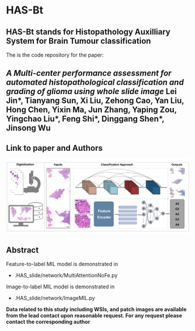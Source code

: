 # HAS-Bt
**HAS-Bt** stands for Histopathology Auxilliary System for Brain Tumour classification 
---
The is the code repository for the paper: 

*A Multi-center performance assessment for automated histopathological classification and grading of glioma using whole slide image*
Lei Jin*, Tianyang Sun, Xi Liu, Zehong Cao, Yan Liu, Hong Chen, Yixin Ma, Jun Zhang, Yaping Zou, Yingchao Liu*, Feng Shi*, Dinggang Shen*, Jinsong Wu
---

## Link to paper and Authors

![image](figures/schematic.png)

## Abstract


Feature-to-label MIL model is demonstrated in 

- .HAS_slide/network/MultiAttentionNoFe.py
  
Image-to-label MIL model is demonstrated in 

- .HAS_slide/network/ImageMIL.py

**Data related to this study including WSIs, and patch images are available from the lead contact upon reasonable request. For any request please contact the corresponding author**
